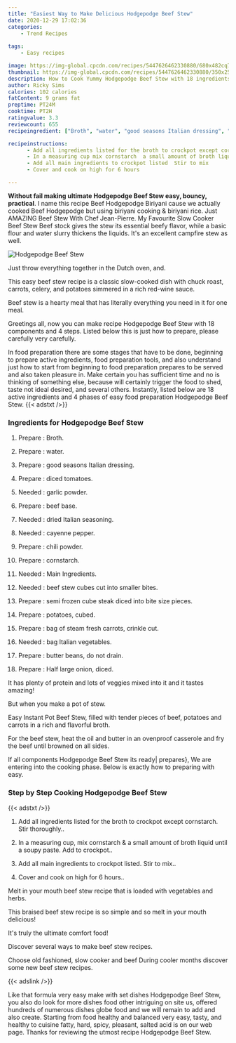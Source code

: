 ```yaml
---
title: "Easiest Way to Make Delicious Hodgepodge Beef Stew"
date: 2020-12-29 17:02:36
categories:
    - Trend Recipes
    
tags:
    - Easy recipes

image: https://img-global.cpcdn.com/recipes/5447626462330880/680x482cq70/hodgepodge-beef-stew-recipe-main-photo.jpg
thumbnail: https://img-global.cpcdn.com/recipes/5447626462330880/350x250cq70/hodgepodge-beef-stew-recipe-main-photo.jpg
description: How to Cook Yummy Hodgepodge Beef Stew with 18 ingredients and 4 stages of easy cooking.
author: Ricky Sims
calories: 102 calories
fatContent: 9 grams fat
preptime: PT24M
cooktime: PT2H
ratingvalue: 3.3
reviewcount: 655
recipeingredient: ["Broth", "water", "good seasons Italian dressing", "diced tomatoes", "garlic powder", "beef base", "dried Italian seasoning", "cayenne pepper", "chili powder", "cornstarch", "Main Ingredients", "beef stew cubes cut into smaller bites", "semi frozen cube steak diced into bite size pieces", "potatoes cubed", "bag of steam fresh carrots crinkle cut", "bag Italian vegetables", "butter beans do not drain", "Half large onion diced"]

recipeinstructions: 
      - Add all ingredients listed for the broth to crockpot except cornstarch  Stir thoroughly 
      - In a measuring cup mix cornstarch  a small amount of broth liquid until a soupy paste  Add to crockpot 
      - Add all main ingredients to crockpot listed  Stir to mix 
      - Cover and cook on high for 6 hours

---
```




**Without fail making ultimate Hodgepodge Beef Stew easy, bouncy, practical**. I name this recipe Beef Hodgepodge Biriyani cause we actually cooked Beef Hodgepodge but using biriyani cooking &amp; biriyani rice. Just AMAZING Beef Stew With Chef Jean-Pierre. My Favourite Slow Cooker Beef Stew Beef stock gives the stew its essential beefy flavor, while a basic flour and water slurry thickens the liquids. It&#39;s an excellent campfire stew as well.


![Hodgepodge Beef Stew](https://img-global.cpcdn.com/recipes/5447626462330880/680x482cq70/hodgepodge-beef-stew-recipe-main-photo.jpg "Hodgepodge Beef Stew")



Just throw everything together in the Dutch oven, and.

This easy beef stew recipe is a classic slow-cooked dish with chuck roast, carrots, celery, and potatoes simmered in a rich red-wine sauce.

Beef stew is a hearty meal that has literally everything you need in it for one meal.


Greetings all, now you can make recipe Hodgepodge Beef Stew with 18 components and 4 steps. Listed below this is just how to prepare, please carefully very carefully.

In food preparation there are some stages that have to be done, beginning to prepare active ingredients, food preparation tools, and also understand just how to start from beginning to food preparation prepares to be served and also taken pleasure in. Make certain you has sufficient time and no is thinking of something else, because will certainly trigger the food to shed, taste not ideal desired, and several others. Instantly, listed below are 18 active ingredients and 4 phases of easy food preparation Hodgepodge Beef Stew.
{{< adstxt />}}

### Ingredients for Hodgepodge Beef Stew


1. Prepare  : Broth.

1. Prepare  : water.

1. Prepare  : good seasons Italian dressing.

1. Prepare  : diced tomatoes.

1. Needed  : garlic powder.

1. Prepare  : beef base.

1. Needed  : dried Italian seasoning.

1. Needed  : cayenne pepper.

1. Prepare  : chili powder.

1. Prepare  : cornstarch.

1. Needed  : Main Ingredients.

1. Needed  : beef stew cubes cut into smaller bites.

1. Prepare  : semi frozen cube steak diced into bite size pieces.

1. Prepare  : potatoes, cubed.

1. Prepare  : bag of steam fresh carrots, crinkle cut.

1. Needed  : bag Italian vegetables.

1. Prepare  : butter beans, do not drain.

1. Prepare  : Half large onion, diced.


It has plenty of protein and lots of veggies mixed into it and it tastes amazing!

But when you make a pot of stew.

Easy Instant Pot Beef Stew, filled with tender pieces of beef, potatoes and carrots in a rich and flavorful broth.

For the beef stew, heat the oil and butter in an ovenproof casserole and fry the beef until browned on all sides.


If all components Hodgepodge Beef Stew its ready| prepares}, We are entering into the cooking phase. Below is exactly how to preparing with easy.

### Step by Step Cooking Hodgepodge Beef Stew

{{< adstxt />}}


1. Add all ingredients listed for the broth to crockpot except cornstarch.  Stir thoroughly..



1. In a measuring cup, mix cornstarch &amp; a small amount of broth liquid until a soupy paste.  Add to crockpot..



1. Add all main ingredients to crockpot listed.  Stir to mix..



1. Cover and cook on high for 6 hours..




Melt in your mouth beef stew recipe that is loaded with vegetables and herbs.

This braised beef stew recipe is so simple and so melt in your mouth delicious!

It&#39;s truly the ultimate comfort food!

Discover several ways to make beef stew recipes.

Choose old fashioned, slow cooker and beef During cooler months discover some new beef stew recipes.


{{< adslink />}}

Like that formula very easy make with set dishes Hodgepodge Beef Stew, you also do look for more dishes food other intriguing on site us, offered hundreds of numerous dishes globe food and we will remain to add and also create. Starting from food healthy and balanced very easy, tasty, and healthy to cuisine fatty, hard, spicy, pleasant, salted acid is on our web page. Thanks for reviewing the utmost recipe Hodgepodge Beef Stew.
